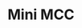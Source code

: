 <!--
layout: page
title: "Polar Anticheat"
permalink: https://glitchyturtle.github.io/polar-anticheat
-->

# Mini MCC
